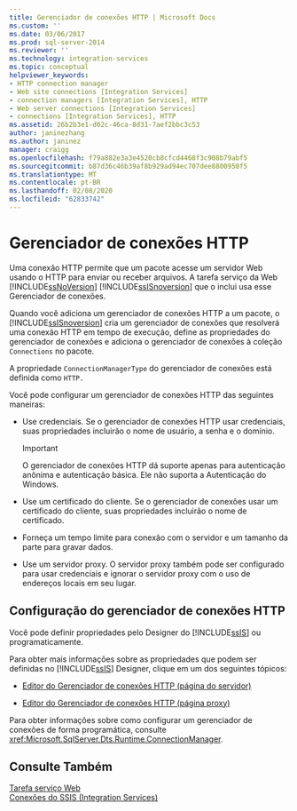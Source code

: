 ```yaml
---
title: Gerenciador de conexões HTTP | Microsoft Docs
ms.custom: ''
ms.date: 03/06/2017
ms.prod: sql-server-2014
ms.reviewer: ''
ms.technology: integration-services
ms.topic: conceptual
helpviewer_keywords:
- HTTP connection manager
- Web site connections [Integration Services]
- connection managers [Integration Services], HTTP
- Web server connections [Integration Services]
- connections [Integration Services], HTTP
ms.assetid: 26b2b3e1-d02c-46ca-8d31-7aef2bbc3c53
author: janinezhang
ms.author: janinez
manager: craigg
ms.openlocfilehash: f79a882e3a3e4520cb8cfcd4468f3c908b79abf5
ms.sourcegitcommit: b87d36c46b39af8b929ad94ec707dee8800950f5
ms.translationtype: MT
ms.contentlocale: pt-BR
ms.lasthandoff: 02/08/2020
ms.locfileid: "62833742"
---
```

# <a name="http-connection-manager"></a>Gerenciador de conexões HTTP
  Uma conexão HTTP permite que um pacote acesse um servidor Web usando o HTTP para enviar ou receber arquivos. A tarefa serviço da Web [!INCLUDE[ssNoVersion](../../includes/ssnoversion-md.md)] [!INCLUDE[ssISnoversion](../../includes/ssisnoversion-md.md)] que o inclui usa esse Gerenciador de conexões.  
  
 Quando você adiciona um gerenciador de conexões HTTP a um pacote, o [!INCLUDE[ssISnoversion](../../includes/ssisnoversion-md.md)] cria um gerenciador de conexões que resolverá uma conexão HTTP em tempo de execução, define as propriedades do gerenciador de conexões e adiciona o gerenciador de conexões à coleção `Connections` no pacote.  
  
 A propriedade `ConnectionManagerType` do gerenciador de conexões está definida como `HTTP.`  
  
 Você pode configurar um gerenciador de conexões HTTP das seguintes maneiras:  
  
-   Use credenciais. Se o gerenciador de conexões HTTP usar credenciais, suas propriedades incluirão o nome de usuário, a senha e o domínio.  
  
    > [!IMPORTANT]  
    >  O gerenciador de conexões HTTP dá suporte apenas para autenticação anônima e autenticação básica. Ele não suporta a Autenticação do Windows.  
  
-   Use um certificado do cliente. Se o gerenciador de conexões usar um certificado do cliente, suas propriedades incluirão o nome de certificado.  
  
-   Forneça um tempo limite para conexão com o servidor e um tamanho da parte para gravar dados.  
  
-   Use um servidor proxy. O servidor proxy também pode ser configurado para usar credenciais e ignorar o servidor proxy com o uso de endereços locais em seu lugar.  
  
## <a name="configuration-of-the-http-connection-manager"></a>Configuração do gerenciador de conexões HTTP  
 Você pode definir propriedades pelo Designer do [!INCLUDE[ssIS](../../includes/ssis-md.md)] ou programaticamente.  
  
 Para obter mais informações sobre as propriedades que podem ser definidas no [!INCLUDE[ssIS](../../includes/ssis-md.md)] Designer, clique em um dos seguintes tópicos:  
  
-   [Editor do Gerenciador de conexões HTTP &#40;página do servidor&#41;](../http-connection-manager-editor-server-page.md)  
  
-   [Editor do Gerenciador de conexões HTTP &#40;página proxy&#41;](../http-connection-manager-editor-proxy-page.md)  
  
 Para obter informações sobre como configurar um gerenciador de conexões de forma programática, consulte <xref:Microsoft.SqlServer.Dts.Runtime.ConnectionManager>.  
  
## <a name="see-also"></a>Consulte Também  
 [Tarefa serviço Web](../control-flow/web-service-task.md)   
 [Conexões do SSIS &#40;Integration Services&#41;](integration-services-ssis-connections.md)  
  
  
